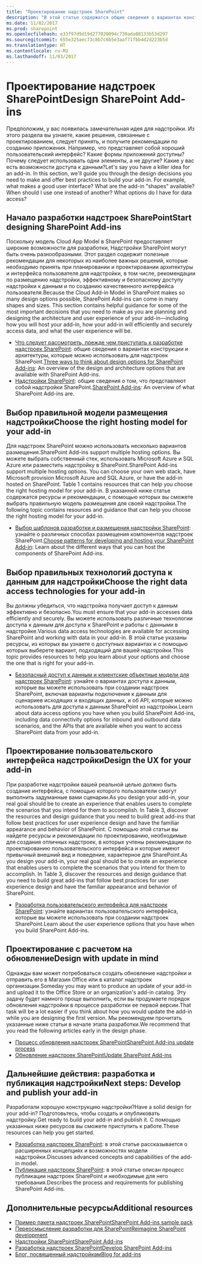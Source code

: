 ```yaml
---
title: "Проектирование надстроек SharePoint"
description: "В этой статье содержатся общие сведения о вариантах конструкций и архитектуры, которые можно использовать в надстройках SharePoint, и о том, как принимать правильные решения, чтобы упростить разработку надстройки."
ms.date: 11/02/2017
ms.prod: sharepoint
ms.openlocfilehash: e33f97d9d19d277020094c739ada08133b53d297
ms.sourcegitcommit: 655e325aec73c8b7c6b5e3aaf71fbb4d2d223b5d
ms.translationtype: HT
ms.contentlocale: ru-RU
ms.lasthandoff: 11/03/2017
---
```

# <a name="design-sharepoint-add-ins"></a><span data-ttu-id="cf2b2-103">Проектирование надстроек SharePoint</span><span class="sxs-lookup"><span data-stu-id="cf2b2-103">Design SharePoint Add-ins</span></span>

<span data-ttu-id="cf2b2-p101">Предположим, у вас появилась замечательная идея для надстройки. Из этого раздела вы узнаете, какие решения, связанные с проектированием, следует принять, и получите рекомендации по созданию приложения. Например, что представляет собой хороший пользовательский интерфейс? Какие формы приложений доступны? Почему следует использовать одни элементы, а не другие? Какие у вас есть возможности доступа к данным?</span><span class="sxs-lookup"><span data-stu-id="cf2b2-p101">Let's say you have a killer idea for an add-in. In this section, we'll guide you through the design decisions you need to make and offer best practices to build your add-in. For example, what makes a good user interface? What are the add-in "shapes" available? When should I use one instead of another? What options do I have for data access?</span></span> 

<span data-ttu-id="cf2b2-110"><a name="SP15Design_Startdesigning"> </a></span><span class="sxs-lookup"><span data-stu-id="cf2b2-110"></span></span>
## <a name="start-designing-sharepoint-add-ins"></a><span data-ttu-id="cf2b2-111">Начало разработки надстроек SharePoint</span><span class="sxs-lookup"><span data-stu-id="cf2b2-111">Start designing SharePoint Add-ins</span></span>

<span data-ttu-id="cf2b2-p102">Поскольку модель Cloud App Model в SharePoint предоставляет широкие возможности для разработки, Надстройки SharePoint могут быть очень разнообразными. Этот раздел содержит полезные рекомендации для некоторых из наиболее важных решений, которые необходимо принять при планировании и проектировании архитектуры и интерфейса пользователя для надстройки, в том числе, рекомендации по размещению надстройки, эффективному и безопасному доступу надстройки к данным и по созданию качественного интерфейса пользователя.</span><span class="sxs-lookup"><span data-stu-id="cf2b2-p102">Because the Cloud Add-in Model in SharePoint makes so many design options possible, SharePoint Add-ins can come in many shapes and sizes. This section contains helpful guidance for some of the most important decisions that you need to make as you are planning and designing the architecture and user experience of your add-in—including how you will host your add-in, how your add-in will efficiently and securely access data, and what the user experience will be.</span></span>

- <span data-ttu-id="cf2b2-114">[Что следует рассмотреть, прежде чем приступать к разработке надстроек SharePoint](three-ways-to-think-about-design-options-for-sharepoint-add-ins.md): общие сведения о вариантах конструкции и архитектуры, которые можно использовать для надстроек SharePoint.</span><span class="sxs-lookup"><span data-stu-id="cf2b2-114">[Three ways to think about design options for SharePoint Add-ins](three-ways-to-think-about-design-options-for-sharepoint-add-ins.md): An overview of the design and architecture options that are available with SharePoint Add-ins.</span></span>  
- <span data-ttu-id="cf2b2-115">[Надстройки SharePoint](sharepoint-add-ins.md): общие сведения о том, что представляют собой надстройки SharePoint.</span><span class="sxs-lookup"><span data-stu-id="cf2b2-115">[SharePoint Add-ins](sharepoint-add-ins.md): An overview of what SharePoint Add-ins are.</span></span>

<span data-ttu-id="cf2b2-116"><a name="SP15Design_Hostingmodel"> </a></span><span class="sxs-lookup"><span data-stu-id="cf2b2-116"></span></span>
## <a name="choose-the-right-hosting-model-for-your-add-in"></a><span data-ttu-id="cf2b2-117">Выбор правильной модели размещения надстройки</span><span class="sxs-lookup"><span data-stu-id="cf2b2-117">Choose the right hosting model for your add-in</span></span>

<span data-ttu-id="cf2b2-118">Для надстроек SharePoint можно использовать несколько вариантов размещения.</span><span class="sxs-lookup"><span data-stu-id="cf2b2-118">SharePoint Add-ins support multiple hosting options.</span></span> <span data-ttu-id="cf2b2-119">Вы можете выбрать собственный стек, использовать Microsoft Azure и SQL Azure или разместить надстройку в SharePoint.</span><span class="sxs-lookup"><span data-stu-id="cf2b2-119">SharePoint Add-ins support multiple hosting options. You can choose your own web stack, have Microsoft provision Microsoft Azure and SQL Azure, or have the add-in hosted on SharePoint. Table 1 contains resources that can help you choose the right hosting model for your add-in.</span></span> <span data-ttu-id="cf2b2-120">В указанной ниже статье содержатся ресурсы и рекомендации, с помощью которых вы сможете выбрать правильную модель размещения для своей надстройки.</span><span class="sxs-lookup"><span data-stu-id="cf2b2-120">The following topic contains resources and guidance that can help you choose the right hosting model for your add-in.</span></span>

- <span data-ttu-id="cf2b2-121">[Выбор шаблонов разработки и размещения надстройки SharePoint](choose-patterns-for-developing-and-hosting-your-sharepoint-add-in.md): узнайте о различных способах размещения компонентов надстроек SharePoint.</span><span class="sxs-lookup"><span data-stu-id="cf2b2-121">[Choose patterns for developing and hosting your SharePoint Add-in](choose-patterns-for-developing-and-hosting-your-sharepoint-add-in.md): Learn about the different ways that you can host the components of SharePoint Add-ins.</span></span>

<span data-ttu-id="cf2b2-122"><a name="SP15Design_Dataaccess"> </a></span><span class="sxs-lookup"><span data-stu-id="cf2b2-122"></span></span>
## <a name="choose-the-right-data-access-technologies-for-your-add-in"></a><span data-ttu-id="cf2b2-123">Выбор правильных технологий доступа к данным для надстройки</span><span class="sxs-lookup"><span data-stu-id="cf2b2-123">Choose the right data access technologies for your add-in</span></span>

<span data-ttu-id="cf2b2-124">Вы должны убедиться, что надстройка получает доступ к данным эффективно и безопасно.</span><span class="sxs-lookup"><span data-stu-id="cf2b2-124">You must ensure that your add-in accesses data efficiently and securely.</span></span> <span data-ttu-id="cf2b2-125">Вы можете использовать различные технологии доступа к данным для доступа к SharePoint и работы с данными в надстройке.</span><span class="sxs-lookup"><span data-stu-id="cf2b2-125">Various data access technologies are available for accessing SharePoint and working with data in your add-in.</span></span> <span data-ttu-id="cf2b2-126">В этой статье указаны ресурсы, из которых вы узнаете о доступных вариантах и с помощью которых выберете вариант, подходящий для вашей надстройки.</span><span class="sxs-lookup"><span data-stu-id="cf2b2-126">This topic provides resources to help you learn about your options and choose the one that is right for your add-in.</span></span> 

- <span data-ttu-id="cf2b2-127">[Безопасный доступ к данным и клиентские объектные модели для надстроек SharePoint](secure-data-access-and-client-object-models-for-sharepoint-add-ins.md): узнайте о вариантах доступа к данным, которые вы можете использовать при создании надстроек SharePoint, включая варианты подключения к данным для сценариев исходящих и входящих данных, и об API, которые можно использовать для доступа к данным SharePoint из надстройки.</span><span class="sxs-lookup"><span data-stu-id="cf2b2-127">Learn about data access options you have when you build SharePoint Add-ins, including data connectivity options for inbound and outbound data scenarios, and the APIs that are available when you want to access SharePoint data from your add-in.</span></span>

<span data-ttu-id="cf2b2-128"><a name="SP15Design_UX"> </a></span><span class="sxs-lookup"><span data-stu-id="cf2b2-128"></span></span>
## <a name="design-the-ux-for-your-add-in"></a><span data-ttu-id="cf2b2-129">Проектирование пользовательского интерфейса надстройки</span><span class="sxs-lookup"><span data-stu-id="cf2b2-129">Design the UX for your add-in</span></span>

<span data-ttu-id="cf2b2-130">При разработке надстройки вашей реальной целью должно быть создание интерфейса, с помощью которого пользователи смогут выполнить задуманные вами сценарии.</span><span class="sxs-lookup"><span data-stu-id="cf2b2-130">As you design your add-in, your real goal should be to create an experience that enables users to complete the scenarios that you intend for them to accomplish. In Table 3, discover the resources and design guidance that you need to build great add-ins that follow best practices for user experience design and have the familiar appearance and behavior of SharePoint.</span></span> <span data-ttu-id="cf2b2-131">С помощью этой статьи вы найдете ресурсы и рекомендации по проектированию, необходимые для создания отличных надстроек, в которых учтены рекомендации по проектированию пользовательского интерфейса и которые имеют привычный внешний вид и поведение, характерное для SharePoint.</span><span class="sxs-lookup"><span data-stu-id="cf2b2-131">As you design your add-in, your real goal should be to create an experience that enables users to complete the scenarios that you intend for them to accomplish. In Table 3, discover the resources and design guidance that you need to build great add-ins that follow best practices for user experience design and have the familiar appearance and behavior of SharePoint.</span></span>

- <span data-ttu-id="cf2b2-132">[Разработка пользовательского интерфейса для надстроек SharePoint](ux-design-for-sharepoint-add-ins.md): узнайте вариантах пользовательского интерфейса, которые вы можете использовать при создании надстроек SharePoint.</span><span class="sxs-lookup"><span data-stu-id="cf2b2-132">Learn about the user experience options that you have when you build SharePoint Add-ins.</span></span>

<span data-ttu-id="cf2b2-133"><a name="Upgrade"> </a></span><span class="sxs-lookup"><span data-stu-id="cf2b2-133"></span></span>
## <a name="design-with-update-in-mind"></a><span data-ttu-id="cf2b2-134">Проектирование с расчетом на обновление</span><span class="sxs-lookup"><span data-stu-id="cf2b2-134">Design with update in mind</span></span>

<span data-ttu-id="cf2b2-135">Однажды вам может потребоваться создать обновление надстройки и отправить его в Магазин Office или в каталог надстроек организации.</span><span class="sxs-lookup"><span data-stu-id="cf2b2-135">Someday you may want to produce an update of your add-in and upload it to the Office Store or an organization's add-in catalog.</span></span> <span data-ttu-id="cf2b2-136">Эту задачу будет намного проще выполнить, если вы продумаете порядок обновления надстройки в процессе разработки ее первой версии.</span><span class="sxs-lookup"><span data-stu-id="cf2b2-136">That task will be a lot easier if you think about how you would update the add-in while you are designing the first version.</span></span> <span data-ttu-id="cf2b2-137">Мы рекомендуем прочитать указанные ниже статьи в начале этапа разработки.</span><span class="sxs-lookup"><span data-stu-id="cf2b2-137">We recommend that you read the following articles early in the design phase.</span></span> 

- [<span data-ttu-id="cf2b2-138">Процесс обновления надстроек SharePoint</span><span class="sxs-lookup"><span data-stu-id="cf2b2-138">SharePoint Add-ins update process</span></span>](sharepoint-add-ins-update-process.md)
- [<span data-ttu-id="cf2b2-139">Обновление надстроек SharePoint</span><span class="sxs-lookup"><span data-stu-id="cf2b2-139">Update SharePoint Add-ins</span></span>](update-sharepoint-add-ins.md)

## <a name="next-steps-develop-and-publish-your-add-in"></a><span data-ttu-id="cf2b2-140">Дальнейшие действия: разработка и публикация надстройки</span><span class="sxs-lookup"><span data-stu-id="cf2b2-140">Next steps: Develop and publish your add-in</span></span>
<span data-ttu-id="cf2b2-141"><a name="SP15Design_Next"> </a></span><span class="sxs-lookup"><span data-stu-id="cf2b2-141"></span></span>

<span data-ttu-id="cf2b2-142">Разработали хорошую конструкцию надстройки?</span><span class="sxs-lookup"><span data-stu-id="cf2b2-142">Have a solid design for your add-in?</span></span> <span data-ttu-id="cf2b2-143">Подготовьтесь, чтобы создать и опубликовать надстройку.</span><span class="sxs-lookup"><span data-stu-id="cf2b2-143">Get ready to build your add-in and publish it.</span></span> <span data-ttu-id="cf2b2-144">С помощью указанных ниже ресурсов вы сможете приступить к работе.</span><span class="sxs-lookup"><span data-stu-id="cf2b2-144">These resources can help you get started.</span></span>

- <span data-ttu-id="cf2b2-145">[Разработка надстроек SharePoint](develop-sharepoint-add-ins.md): в этой статье рассказывается о расширенных концепциях и возможностях модели надстройки.</span><span class="sxs-lookup"><span data-stu-id="cf2b2-145">Discusses advanced concepts and capabilities of the add-in model.</span></span>
- <span data-ttu-id="cf2b2-146">[Публикация надстроек SharePoint](publish-sharepoint-add-ins.md): в этой статье описан процесс публикации надстроек SharePoint и необходимые для него требования.</span><span class="sxs-lookup"><span data-stu-id="cf2b2-146">Describes the process and requirements for publishing SharePoint Add-ins.</span></span>

## <a name="additional-resources"></a><span data-ttu-id="cf2b2-147">Дополнительные ресурсы</span><span class="sxs-lookup"><span data-stu-id="cf2b2-147">Additional resources</span></span>
<span data-ttu-id="cf2b2-148"><a name="SP15Design_AddRes"> </a></span><span class="sxs-lookup"><span data-stu-id="cf2b2-148"></span></span>

-  [<span data-ttu-id="cf2b2-149">Пример пакета надстроек SharePoint</span><span class="sxs-lookup"><span data-stu-id="cf2b2-149">SharePoint Add-ins sample pack</span></span>](http://code.msdn.microsoft.com/office/Apps-for-SharePoint-sample-64c80184)
-  [<span data-ttu-id="cf2b2-150">Переосмысление разработки для SharePoint</span><span class="sxs-lookup"><span data-stu-id="cf2b2-150">Reimagine SharePoint development</span></span>](http://msdn.microsoft.com/ru-RU/office/apps/dn133840)
-  [<span data-ttu-id="cf2b2-151">Надстройки SharePoint</span><span class="sxs-lookup"><span data-stu-id="cf2b2-151">SharePoint Add-ins</span></span>](sharepoint-add-ins.md)
-  [<span data-ttu-id="cf2b2-152">Разработка надстроек SharePoint</span><span class="sxs-lookup"><span data-stu-id="cf2b2-152">Develop SharePoint Add-ins</span></span>](develop-sharepoint-add-ins.md)
-  [<span data-ttu-id="cf2b2-153">Блог, посвященный надстройкам</span><span class="sxs-lookup"><span data-stu-id="cf2b2-153">Blog for add-ins</span></span>](http://blogs.msdn.com/b/spoffapps)
    
 

